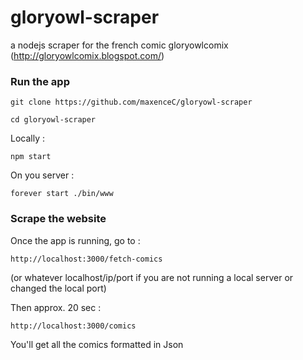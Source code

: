 # gloryowl-scraper
a nodejs scraper for the french comic gloryowlcomix (http://gloryowlcomix.blogspot.com/)

### Run the app

`git clone https://github.com/maxenceC/gloryowl-scraper`

`cd gloryowl-scraper`

Locally : 

`npm start`

On you server :

`forever start ./bin/www`

### Scrape the website

Once the app is running, go to :

`http://localhost:3000/fetch-comics` 

(or whatever localhost/ip/port if you are not running a local server or changed the local port)

Then approx. 20 sec : 

`http://localhost:3000/comics`

You'll get all the comics formatted in Json

